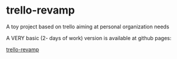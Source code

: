 # trello-revamp
A toy project based on trello aiming at personal organization needs

A VERY basic (2- days of work) version is available at github pages:

[trello-revamp](https://davidmoseler.github.io/trello-revamp/)
